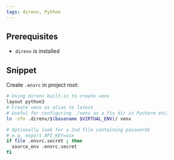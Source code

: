 ```yaml
---
tags: direnv, Python
---
```


## Prerequisites

- `direnv` is installed

## Snippet

Create `.envrc` in project root:

```bash
# Using direnv built-in to create venv
layout python3  
# Create venv as alias to latest
# Useful for configuring ./venv as a fix dir in Pycharm etc.
ln -sfn .direnv/$(basename $VIRTUAL_ENV)/ venv  

# Optionally look for a 2nd file containing passwords
# e.g. export API_KEY=xxx
if file .envrc.secret ; then  
  source_env .envrc.secret  
fi
```
